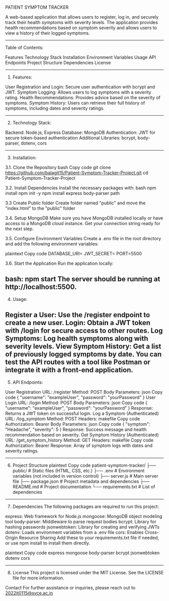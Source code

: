 PATIENT SYMPTOM TRACKER

A web-based application that allows users to register, log in, and securely track their health symptoms with severity levels. The application provides health recommendations based on symptom severity and allows users to view a history of their logged symptoms.

---------------

Table of Contents:

Features
Technology Stack
Installation
Environment Variables
Usage
API Endpoints
Project Structure
Dependencies
License

------------------------

1. Features:
   
User Registration and Login: Secure user authentication with bcrypt and JWT.
Symptom Logging: Allows users to log symptoms with a severity rating.
Health Recommendations: Provides advice based on the severity of symptoms.
Symptom History: Users can retrieve their full history of symptoms, including dates and severity ratings.

----------------------------------

2. Technology Stack:
   
Backend: Node.js, Express
Database: MongoDB
Authentication: JWT for secure token-based authentication
Additional Libraries: bcrypt, body-parser, dotenv, cors

-----------------------------------

3. Installation:

3.1. Clone the Repository
bash
Copy code
git clone https://github.com/balagit15/Patient-Symptom-Tracker-Project.git
cd Patient-Symptom-Tracker-Project

3.2. Install Dependencies
Install the necessary packages with:
bash
npm install
npm init -y
npm install express body-parser path

3.3 Create Public folder
Create folder named "public" and move the "index.html" to the "public" folder

3.4. Setup MongoDB
Make sure you have MongoDB installed locally or have access to a MongoDB cloud instance. Get your connection string ready for the next step.

3.5. Configure Environment Variables
Create a .env file in the root directory and add the following environment variables:

plaintext
Copy code
DATABASE_URI=<Your MongoDB Connection String>
JWT_SECRET=<Your JWT Secret Key>
PORT=5500

3.6. Start the Application
Run the application locally:

bash:
npm start
The server should be running at http://localhost:5500.
-----------------------------------------------------------------------------

4. Usage:
   
Register a User: Use the /register endpoint to create a new user.
Login: Obtain a JWT token with /login for secure access to other routes.
Log Symptoms: Log health symptoms along with severity levels.
View Symptom History: Get a list of previously logged symptoms by date.
You can test the API routes with a tool like Postman or integrate it with a front-end application.
--------------------------------------------------------------------------------------

5. API Endpoints:
   
User Registration
URL: /register
Method: POST
Body Parameters:
json
Copy code
{
  "username": "exampleUser",
  "password": "yourPassword"
}
User Login
URL: /login
Method: POST
Body Parameters:
json
Copy code
{
  "username": "exampleUser",
  "password": "yourPassword"
}
Response: Returns a JWT token on successful login.
Log a Symptom (Authenticated)
URL: /log_symptom
Method: POST
Headers:
makefile
Copy code
Authorization: Bearer <JWT Token>
Body Parameters:
json
Copy code
{
  "symptom": "Headache",
  "severity": 5
}
Response: Success message and health recommendation based on severity.
Get Symptom History (Authenticated)
URL: /get_symptom_history
Method: GET
Headers:
makefile
Copy code
Authorization: Bearer <JWT Token>
Response: Array of symptom logs with dates and severity ratings.

--------------------------------------------------------------------------------

6. Project Structure
plaintext
Copy code
patient-symptom-tracker/
├── public/                # Static files (HTML, CSS, etc.)
├── .env                   # Environment variables (not included in version control)
├── server.js              # Main server file
├── package.json           # Project metadata and dependencies
├── README.md              # Project documentation
└── requirements.txt       # List of dependencies

------------------------------------------------------------------------------------

7. Dependencies
The following packages are required to run this project:

express: Web framework for Node.js
mongoose: MongoDB object modeling tool
body-parser: Middleware to parse request bodies
bcrypt: Library for hashing passwords
jsonwebtoken: Library for creating and verifying JWTs
dotenv: Loads environment variables from a .env file
cors: Enables Cross-Origin Resource Sharing
Add these to your requirements.txt file if needed, or use npm install to install them directly.

plaintext
Copy code
express
mongoose
body-parser
bcrypt
jsonwebtoken
dotenv
cors

--------------------------------------------------------------------------

8. License
This project is licensed under the MIT License. See the LICENSE file for more information.

Contact
For further assistance or inquiries, please reach out to 2022it0115@svce.ac.in
